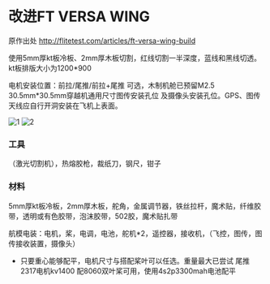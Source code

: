# 改进FT VERSA WING

原作出处 http://flitetest.com/articles/ft-versa-wing-build

使用5mm厚kt板冷板、2mm厚木板切割，红线切割一半深度，蓝线和黑线切透。kt板排版大小为1200*900

电机安装位置：前拉/尾推/前拉+尾推 可选，木制机舱已预留M2.5 30.5mm*30.5mm穿越机通用尺寸图传安装孔位 及摄像头安装孔位。GPS、图传天线应自行开洞安装在飞机上表面。

![1](https://github.com/user-attachments/assets/ec05e53f-922f-4693-aeaa-d3f99b26648b)
![2](https://github.com/user-attachments/assets/aebd5475-c5da-4060-8a51-a26861a9878e)

### 工具
（激光切割机），热熔胶枪，裁纸刀，钢尺，钳子

### 材料
5mm厚kt板冷板，2mm厚木板，舵角，金属调节器，铁丝拉杆，魔术贴，纤维胶带，透明或有色胶带，泡沫胶带，502胶，魔术贴扎带

航模电装：电机，桨，电调，电池，舵机*2，遥控器，接收机，（飞控，图传，图传接收装置，摄像头）

- 只要重心能够配平，电机尺寸与搭配桨叶可以任选。重量最大已尝试 尾推2317电机kv1400 配8060双叶桨可用，使用4s2p3300mah电池配平
